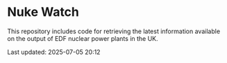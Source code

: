 # Nuke Watch

This repository includes code for retrieving the latest information available on the output of EDF nuclear power plants in the UK.

Last updated: 2025-07-05 20:12